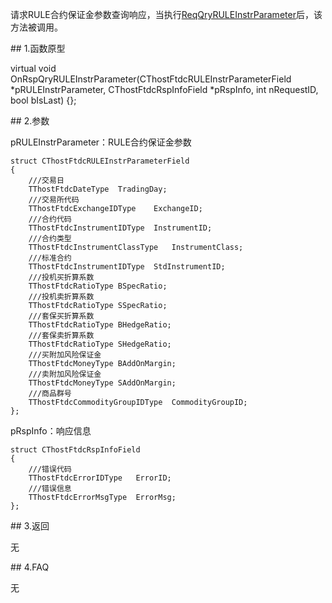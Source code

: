 <p>请求RULE合约保证金参数查询响应，当执行<a href="../../CTHOSTFTDCTRADERSPI/REQQRYRULEINSTRPARAMETER/">ReqQryRULEInstrParameter</a>后，该方法被调用。</p>
<span class="anchor" id="828ca579-fad3-4c61-bc25-5dabe1fcac0a"></span>
## 1.函数原型
<p>virtual void OnRspQryRULEInstrParameter(CThostFtdcRULEInstrParameterField *pRULEInstrParameter, CThostFtdcRspInfoField *pRspInfo, int nRequestID, bool bIsLast) {};</p>
<span class="anchor" id="bdf789c2-3d35-4c8e-8ddf-01dac695eff4"></span>
## 2.参数
<p>pRULEInstrParameter：RULE合约保证金参数</p>
<pre><code>struct CThostFtdcRULEInstrParameterField
{
    ///交易日
    TThostFtdcDateType  TradingDay;
    ///交易所代码
    TThostFtdcExchangeIDType    ExchangeID;
    ///合约代码
    TThostFtdcInstrumentIDType  InstrumentID;
    ///合约类型
    TThostFtdcInstrumentClassType   InstrumentClass;
    ///标准合约
    TThostFtdcInstrumentIDType  StdInstrumentID;
    ///投机买折算系数
    TThostFtdcRatioType BSpecRatio;
    ///投机卖折算系数
    TThostFtdcRatioType SSpecRatio;
    ///套保买折算系数
    TThostFtdcRatioType BHedgeRatio;
    ///套保卖折算系数
    TThostFtdcRatioType SHedgeRatio;
    ///买附加风险保证金
    TThostFtdcMoneyType BAddOnMargin;
    ///卖附加风险保证金
    TThostFtdcMoneyType SAddOnMargin;
    ///商品群号
    TThostFtdcCommodityGroupIDType  CommodityGroupID;
};
</code></pre>
<p>pRspInfo：响应信息</p>
<pre><code>struct CThostFtdcRspInfoField
{
    ///错误代码
    TThostFtdcErrorIDType   ErrorID;
    ///错误信息
    TThostFtdcErrorMsgType  ErrorMsg;
};
</code></pre>
<span class="anchor" id="fa2ef2c3-e758-4aca-87ba-5ed280d2ba47"></span>
## 3.返回
<p>无</p>
<span class="anchor" id="a376c689-b0f7-475e-bf8a-0da8e60e6c6b"></span>
## 4.FAQ
<p>无</p>
